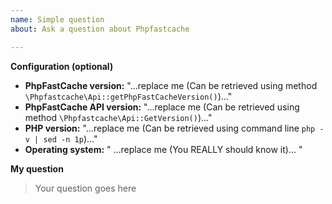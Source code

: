 ```yaml
---
name: Simple question
about: Ask a question about Phpfastcache

---
```


**Configuration (optional)**
- **PhpFastCache version:** "...replace me (Can be retrieved using method `\Phpfastcache\Api::getPhpFastCacheVersion()`)..."
- **PhpFastCache API version:** "...replace me (Can be retrieved using method `\Phpfastcache\Api::GetVersion()`)..."
- **PHP version:** "...replace me (Can be retrieved using command line `php -v | sed -n 1p`)..."
- **Operating system:** " ...replace me (You REALLY should know it)... "

**My question**
> Your question goes here
